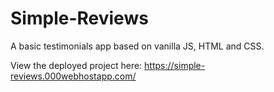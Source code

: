 # Simple-Reviews
A basic testimonials app based on vanilla JS, HTML and CSS.

View the deployed project here: https://simple-reviews.000webhostapp.com/

